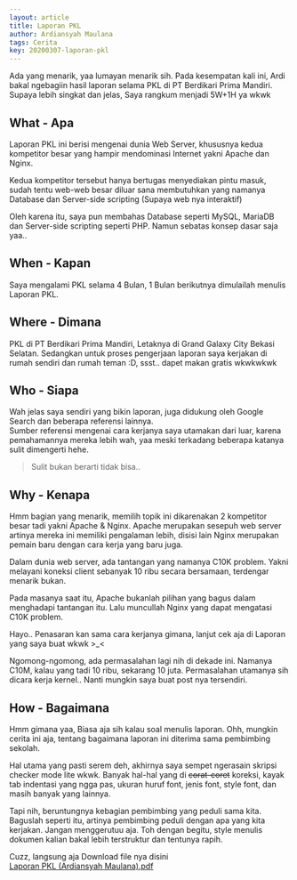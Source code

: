 ```yaml
---
layout: article
title: Laporan PKL
author: Ardiansyah Maulana
tags: Cerita
key: 20200307-laporan-pkl
---
```

Ada yang menarik, yaa lumayan menarik sih. Pada kesempatan kali ini, Ardi bakal ngebagiin hasil laporan selama PKL di PT Berdikari Prima Mandiri. Supaya lebih singkat dan jelas, Saya rangkum menjadi 5W+1H ya wkwk

## What - Apa  
Laporan PKL ini berisi mengenai dunia Web Server, khususnya kedua kompetitor besar yang hampir mendominasi Internet yakni Apache dan Nginx.

Kedua kompetitor tersebut hanya bertugas menyediakan pintu masuk, sudah tentu web-web besar diluar sana membutuhkan yang namanya Database dan Server-side scripting (Supaya web nya interaktif)

Oleh karena itu, saya pun membahas Database seperti MySQL, MariaDB dan Server-side scripting seperti PHP. Namun sebatas konsep dasar saja yaa..

## When - Kapan  
Saya mengalami PKL selama 4 Bulan, 1 Bulan berikutnya dimulailah menulis Laporan PKL.

## Where - Dimana  
PKL di PT Berdikari Prima Mandiri, Letaknya di Grand Galaxy City Bekasi Selatan.
Sedangkan untuk proses pengerjaan laporan saya kerjakan di rumah sendiri dan rumah teman :D, ssst.. dapet makan gratis wkwkwkwk  

## Who - Siapa  
Wah jelas saya sendiri yang bikin laporan, juga didukung oleh Google Search dan beberapa referensi lainnya.  
Sumber referensi mengenai cara kerjanya saya utamakan dari luar, karena pemahamannya mereka lebih wah, yaa meski terkadang beberapa katanya sulit dimengerti hehe.
> Sulit bukan berarti tidak bisa..

## Why - Kenapa  
Hmm bagian yang menarik, memilih topik ini dikarenakan 2 kompetitor besar tadi yakni Apache & Nginx. Apache merupakan sesepuh web server artinya mereka ini memiliki pengalaman lebih, disisi lain Nginx merupakan pemain baru dengan cara kerja yang baru juga.

Dalam dunia web server, ada tantangan yang namanya C10K problem. Yakni melayani koneksi client sebanyak 10 ribu secara bersamaan, terdengar menarik bukan.

Pada masanya saat itu, Apache bukanlah pilihan yang bagus dalam menghadapi tantangan itu. Lalu muncullah Nginx yang dapat mengatasi C10K problem.

Hayo.. Penasaran kan sama cara kerjanya gimana, lanjut cek aja di Laporan yang saya buat wkwk >\_<

Ngomong-ngomong, ada permasalahan lagi nih di dekade ini. Namanya C10M, kalau yang tadi 10 ribu, sekarang 10 juta. Permasalahan utamanya sih dicara kerja kernel.. Nanti mungkin saya buat post nya tersendiri.

## How - Bagaimana  
Hmm gimana yaa, Biasa aja sih kalau soal menulis laporan. Ohh, mungkin cerita ini aja, tentang bagaimana laporan ini diterima sama pembimbing sekolah.

Hal utama yang pasti serem deh, akhirnya saya sempet ngerasain skripsi checker mode lite wkwk. Banyak hal-hal yang di ~~corat-coret~~ koreksi, kayak tab indentasi yang ngga pas, ukuran huruf font, jenis font, style font, dan masih banyak yang lainnya.

Tapi nih, beruntungnya kebagian pembimbing yang peduli sama kita. Baguslah seperti itu, artinya pembimbing peduli dengan apa yang kita kerjakan. Jangan menggerutuu aja. Toh dengan begitu, style menulis dokumen kalian bakal lebih terstruktur dan tentunya rapih.

Cuzz, langsung aja Download file nya disini  
[Laporan PKL (Ardiansyah Maulana).pdf](/files/Laporan%20PKL%20%28Ardiansyah%20Maulana%29.pdf)
